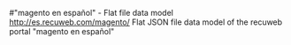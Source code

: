#"magento en español" - Flat file data model
http://es.recuweb.com/magento/
Flat JSON file data model of the recuweb portal "magento en español"
